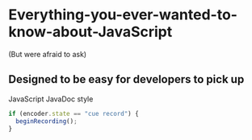 Everything-you-ever-wanted-to-know-about-JavaScript
===================================================

(But were afraid to ask)


## Designed to be easy for developers to pick up  


JavaScript JavaDoc style

```javascript
if (encoder.state == "cue record") {
  beginRecording();
}
```
